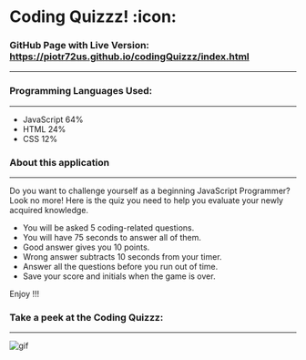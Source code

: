 # Coding Quizzz! :icon:

### GitHub Page with Live Version: https://piotr72us.github.io/codingQuizzz/index.html
---



### Programming Languages Used:
---
+ JavaScript 64%
+ HTML 24%
+ CSS 12%




### About this application
---

Do you want to challenge yourself as a beginning JavaScript Programmer?
Look no more!
Here is the quiz you need to help you evaluate your newly acquired knowledge.

+ You will be asked 5 coding-related questions.
+ You will have 75 seconds to answer all of them.
+ Good answer gives you 10 points.
+ Wrong answer subtracts 10 seconds from your timer.
+ Answer all the questions before you run out of time.
+ Save your score and initials when the game is over.

Enjoy !!!



### Take a peek at the Coding Quizzz:
---
![gif](https://media.giphy.com/media/VdnmSyhKa4Kjn6TCAj/giphy.gif)


